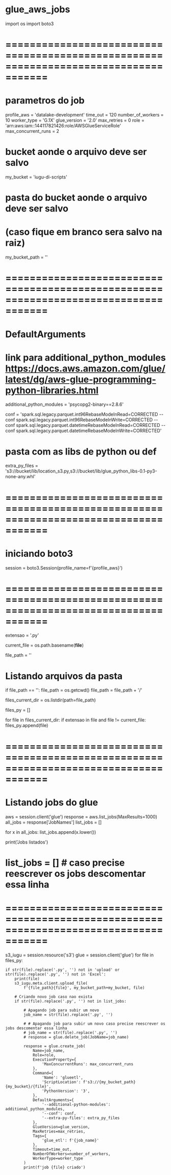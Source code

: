 # glue_aws_jobs

import os
import boto3

# =====================================================================================
# parametros do job

profile_aws = 'datalake-development'
time_out = 120
number_of_workers = 10
worker_type = 'G.1X'
glue_version = '2.0'
max_retries = 0
role = 'arn:aws:iam::144117821426:role/AWSGlueServiceRole'
max_concurrent_runs = 2


# bucket aonde o arquivo deve ser salvo
my_bucket = 'iugu-di-scripts'

# pasta do bucket aonde o arquivo deve ser salvo
# (caso fique em branco sera salvo na raiz)

my_bucket_path = ''

# =====================================================================================
# DefaultArguments

# link para additional_python_modules https://docs.aws.amazon.com/glue/latest/dg/aws-glue-programming-python-libraries.html
additional_python_modules = 'psycopg2-binary==2.8.6'


conf = 'spark.sql.legacy.parquet.int96RebaseModeInRead=CORRECTED --conf spark.sql.legacy.parquet.int96RebaseModeInWrite=CORRECTED --conf spark.sql.legacy.parquet.datetimeRebaseModeInRead=CORRECTED --conf spark.sql.legacy.parquet.datetimeRebaseModeInWrite=CORRECTED'

# pasta com as libs de python ou def
extra_py_files = 's3://bucket/lib/location_s3.py,s3://bucket/lib/glue_python_libs-0.1-py3-none-any.whl'

# =====================================================================================

# iniciando boto3

session = boto3.Session(profile_name=f'{profile_aws}')

# =====================================================================================

extensao = '.py'

current_file = os.path.basename(__file__)

file_path = ''

# Listando arquivos da pasta

if file_path == '':
    file_path = os.getcwd()
    file_path = file_path + '/'

files_current_dir = os.listdir(path=file_path)

files_py = []

for file in files_current_dir:
    if extensao in file and file != current_file:
        files_py.append(file)
# =====================================================================================

# Listando jobs do glue

aws = session.client('glue')
response = aws.list_jobs(MaxResults=1000)
all_jobs = response['JobNames']
list_jobs = []

for x in all_jobs:
    list_jobs.append(x.lower())

print('Jobs listados')

# list_jobs = [] # caso precise reescrever os jobs descomentar essa linha


# =====================================================================================
s3_iugu = session.resource('s3')
glue = session.client('glue')
for file in files_py:

    if str(file).replace('.py', '') not in 'upload' or str(file).replace('.py', '') not in 'Excel':
        print(file)
        s3_iugu.meta.client.upload_file(
            f'{file_path}{file}', my_bucket_path+my_bucket, file)

        # Criando novo job caso nao exista
        if str(file).replace('.py', '') not in list_jobs:

            # Apagando job para subir um novo
            job_name = str(file).replace('.py', '')

            # # Apagando job para subir um novo caso precise reescrever os jobs descomentar essa linha
            # job_name = str(file).replace('.py', '')
            # response = glue.delete_job(JobName=job_name)

            response = glue.create_job(
                Name=job_name,
                Role=role,
                ExecutionProperty={
                    'MaxConcurrentRuns': max_concurrent_runs
                },
                Command={
                    'Name': 'glueetl',
                    'ScriptLocation': f's3://{my_bucket_path}{my_bucket}/{file}',
                    'PythonVersion': '3',
                },
                DefaultArguments={
                    '--additional-python-modules': additional_python_modules,
                    '--conf': conf,
                    '--extra-py-files': extra_py_files
                },
                GlueVersion=glue_version,
                MaxRetries=max_retries,
                Tags={
                    'glue_etl': f'{job_name}'
                },
                Timeout=time_out,
                NumberOfWorkers=number_of_workers,
                WorkerType=worker_type
            )
            print(f'job {file} criado')

